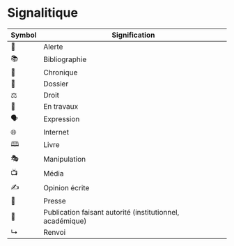 # Signalitique

| Symbol | Signification | 
|--------|---------------|
|📢 | Alerte |
| 📚     | Bibliographie |
| 📜     | Chronique     |
| 📁      | Dossier|
| ⚖      | Droit         | 
| 🚧     | En travaux  |
| 🗣️ | Expression |
| 🌐 | Internet |
| 🕮 | Livre |
| 🎭 | Manipulation |
| 📺 | Média |
|✍ | Opinion écrite |
| 📰 | Presse |
| 📄 | Publication faisant autorité (institutionnel, académique) |
| ↳ | Renvoi |


